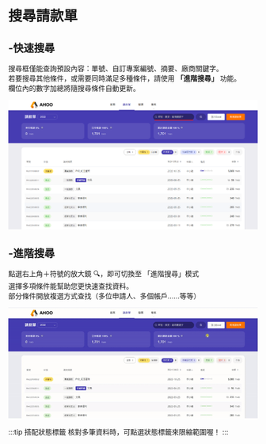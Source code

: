 # 搜尋請款單

## -快速搜尋

搜尋框僅能查詢預設內容：單號、自訂專案編號、摘要、廠商關鍵字。  
若要搜尋其他條件，或需要同時滿足多種條件，請使用 **「進階搜尋」** 功能。  
欄位內的數字加總將隨搜尋條件自動更新。

![快速搜尋](./search.png)

## -進階搜尋

點選右上角＋符號的放大鏡 🔍，即可切換至 「進階搜尋」模式  
選擇多項條件能幫助您更快速查找資料。  
部分條件開放複選方式查找（多位申請人、多個帳戶……等等）

![進階搜尋](./search.gif)

:::tip 搭配狀態標籤
核對多筆資料時，可點選狀態標籤來限縮範圍喔！
:::
